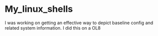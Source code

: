 # My_linux_shells
I was working on getting an effective way to depict baseline config and related system information.  I did this on a OL8
